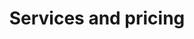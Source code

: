 ---
layout: services
title: Services and pricing
permalink: /services-and-pricing/
subTitle: Our services we offer and pricing
---